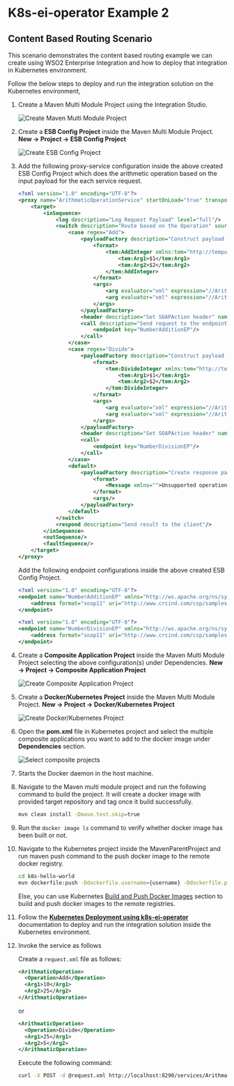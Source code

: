 # K8s-ei-operator Example 2

## Content Based Routing Scenario

This scenario demonstrates the content based routing example we can create using WSO2 Enterprise Integration and how to deploy that integration in Kubernetes environment.

Follow the below steps to deploy and run the integration solution on the Kubernetes environment,

1.  Create a Maven Multi Module Project using the Integration Studio.

    ![Create Maven Multi Module Project](../../../assets/img/create_project/docker_k8s_project/create-maven-project.png) 
    
2.  Create a **ESB Config Project** inside the Maven Multi Module Project.
    **New → Project → ESB Config Project**
    
    ![Create ESB Config Project](../../../assets/img/create_project/docker_k8s_project/esb-config.png) 
    
3.  Add the following proxy-service configuration inside the above created ESB Config Project which does the arithmetic operation based on the input payload for the each service request.
    ```xml
    <?xml version="1.0" encoding="UTF-8"?>
    <proxy name="ArithmaticOperationService" startOnLoad="true" transports="http https" xmlns="http://ws.apache.org/ns/synapse">
        <target>
            <inSequence>
                <log description="Log Request Payload" level="full"/>
                <switch description="Route based on the Operation" source="//ArithmaticOperation/Operation">
                    <case regex="Add">
                        <payloadFactory description="Construct payload for addition operation" media-type="xml">
                            <format>
                                <tem:AddInteger xmlns:tem="http://tempuri.org">
                                    <tem:Arg1>$1</tem:Arg1>
                                    <tem:Arg2>$2</tem:Arg2>
                                </tem:AddInteger>
                            </format>
                            <args>
                                <arg evaluator="xml" expression="//ArithmaticOperation/Arg1"/>
                                <arg evaluator="xml" expression="//ArithmaticOperation/Arg2"/>
                            </args>
                        </payloadFactory>
                        <header description="Set SOAPAction header" name="Action" scope="default" value="http://tempuri.org/SOAP.Demo.AddInteger"/>
                        <call description="Send request to the endpoint">
                            <endpoint key="NumberAdditionEP"/>
                        </call>
                    </case>
                    <case regex="Divide">
                        <payloadFactory description="Construct payload for division operation" media-type="xml">
                            <format>
                                <tem:DivideInteger xmlns:tem="http://tempuri.org">
                                    <tem:Arg1>$1</tem:Arg1>
                                    <tem:Arg2>$2</tem:Arg2>
                                </tem:DivideInteger>
                            </format>
                            <args>
                                <arg evaluator="xml" expression="//ArithmaticOperation/Arg1"/>
                                <arg evaluator="xml" expression="//ArithmaticOperation/Arg2"/>
                            </args>
                        </payloadFactory>
                        <header description="Set SOAPAction header" name="Action" scope="default" value="http://tempuri.org/SOAP.Demo.DivideInteger"/>
                        <call>
                            <endpoint key="NumberDivisionEP"/>
                        </call>
                    </case>
                    <default>
                        <payloadFactory description="Create response payload for unsupported operation" media-type="xml">
                            <format>
                                <Message xmlns="">Unsupported operation.</Message>
                            </format>
                            <args/>
                        </payloadFactory>
                    </default>
                </switch>
                <respond description="Send result to the client"/>
            </inSequence>
            <outSequence/>
            <faultSequence/>
        </target>
    </proxy>
    ```
    
    Add the following endpoint configurations inside the above created ESB Config Project.
    ```xml
    <?xml version="1.0" encoding="UTF-8"?>
    <endpoint name="NumberAdditionEP" xmlns="http://ws.apache.org/ns/synapse">
        <address format="soap11" uri="http://www.crcind.com/csp/samples/SOAP.Demo.cls"/>
    </endpoint>
    ```
    ```xml
    <?xml version="1.0" encoding="UTF-8"?>
    <endpoint name="NumberDivisionEP" xmlns="http://ws.apache.org/ns/synapse">
        <address format="soap11" uri="http://www.crcind.com/csp/samples/SOAP.Demo.cls"/>
    </endpoint>    
    ```
    
4.  Create a **Composite Application Project** inside the Maven Multi Module Project selecting the above configuration(s) under Dependencies.
    **New → Project → Composite Application Project**
    
    ![Create Composite Application Project](../../../assets/img/create_project/docker_k8s_project/composite-proj.png)    

5.  Create a **Docker/Kubernetes Project** inside the Maven Multi Module Project.
    **New → Project → Docker/Kubernetes Project**
    
    ![Create Docker/Kubernetes Project](../../../assets/img/create_project/docker_k8s_project/k8s-proj.png)    

6.  Open the **pom.xml** file in Kubernetes project and select the multiple composite applications you want to add to the docker image under **Dependencies** section.

    ![Select composite projects](../../../assets/img/create_project/docker_k8s_project/select-dependency.png) 
    
6.  Starts the Docker daemon in the host machine.

7.  Navigate to the Maven multi module project and run the following command to build the project. It will create a docker image with provided target repository and tag once it build successfully.
    ```bash
    mvn clean install -Dmave.test.skip=true
    ```
8.  Run the `docker image ls` command to verify whether docker image has been built or not. 

9.  Navigate to the Kubernetes project inside the MavenParentProject and run maven push command to the push docker image to the remote docker registry.
    ```bash
    cd k8s-hello-world
    mvn dockerfile:push -Ddockerfile.username={username} -Ddockerfile.password={password}
    ``` 

    Else, you can use Kubernetes [Build and Push Docker Images](https://ei.docs.wso2.com/en/latest/micro-integrator/develop/create-kubernetes-project/#build-and-push-docker-images) section to build and push docker images to the remote registries.
    
10. Follow the **[Kubernetes Deployment using k8s-ei-operator](https://ei.docs.wso2.com/en/latest/micro-integrator/develop/kubernetes_deployment/)** documentation to deploy and run the integration solution inside the Kubernetes environment.

11. Invoke the service as follows

    Create a `request.xml` file as follows:
    ```xml
    <ArithmaticOperation>
      <Operation>Add</Operation>
      <Arg1>10</Arg1>
      <Arg2>25</Arg2>
    </ArithmaticOperation>
    ```
    or
    ```xml
    <ArithmaticOperation>
      <Operation>Divide</Operation>
      <Arg1>25</Arg1>
      <Arg2>5</Arg2>
    </ArithmaticOperation>
    ```

    Execute the following command:
    ```bash
    curl -X POST -d @request.xml http://localhost:8290/services/ArithmaticOperationService -H "Content-Type: text/xml"
    ```  
    